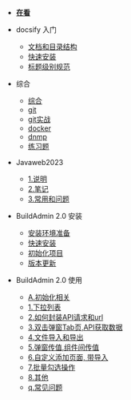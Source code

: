 <!-- docs/_sidebar.md -->

* [ **在看** ](/)

* docsify 入门
    * [文档和目录结构](guide/dir.md)
    * [快速安装](guide/install.md)
    * [标题级别规范](guide/title.md)

* 综合 
    * [综合](other/other.md)
    * [git](other/git.md)
    * [git实战](other/git_more.md)
    * [docker](other/docker.md)
    * [dnmp](other/dnmp.md)
    * [练习题](other/practice.md)

* Javaweb2023
    * [1.说明](/Javaweb2023/remark.md)
    * [2.笔记](/Javaweb2023/note.md)
    * [3.常用和问题](/Javaweb2023/problem.md)

* BuildAdmin 2.0 安装
    * [安装环境准备](/buildadmin/prepare.md)
    * [快速安装](/buildadmin/install.md)
    * [初始化项目](/buildadmin/init.md)
    * [版本更新](/buildadmin/update.md)

* BuildAdmin 2.0 使用
    * [A.初始化相关](/bd2-use/initbd.md)
    * [1.下拉列表](/bd2-use/select.md)
    * [2.如何封装API请求和url](/bd2-use/api.md)
    * [3.双击弹窗Tab页,API获取数据](/bd2-use/scence/tab.md)
    * [4.文件导入和导出](/bd2-use/scence/file.md)
    * [5.弹窗传值,组件间传值](/bd2-use/scence/value.md)
    * [6.自定义添加页面, 带导入](/bd2-use/scence/add.md)
    * [7.批量勾选操作](/bd2-use/scence/batch_opt.md)
    * [8.其他](/bd2-use/other/other.md)
    * [q.常见问题](/bd2-use/question.md)


